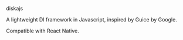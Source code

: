 diskajs

A lightweight DI framework in Javascript, inspired by Guice by Google.

Compatible with React Native.

